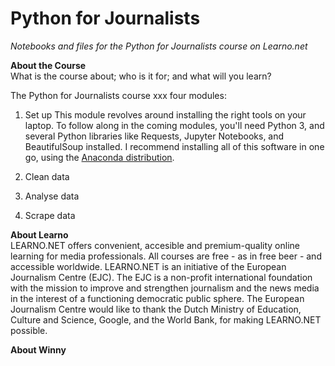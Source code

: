 # Python for Journalists
*Notebooks and files for the Python for Journalists course on Learno.net*

**About the Course**  
What is the course about; who is it for; and what will you learn? 

The Python for Journalists course xxx four modules: 

1. Set up
This module revolves around installing the right tools on your laptop. To follow along in the coming modules, you'll need Python 3, and several Python libraries like Requests, Jupyter Notebooks, and BeautifulSoup installed. I recommend installing all of this software in one go, using the [Anaconda distribution](https://anaconda.org/).

2. Clean data

3. Analyse data

4. Scrape data


**About Learno**  
LEARNO.NET offers convenient, accesible and premium-quality online learning for media professionals. All courses are free - as in free beer - and accessible worldwide. LEARNO.NET is an initiative of the European Journalism Centre (EJC). The EJC is a non-profit international foundation with the mission to improve and strengthen journalism and the news media in the interest of a functioning democratic public sphere. The European Journalism Centre would like to thank the Dutch Ministry of Education, Culture and Science, Google, and the World Bank, for making LEARNO.NET possible.

**About Winny**   


